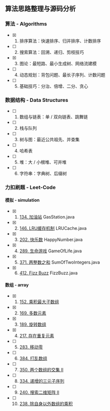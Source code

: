 ## 算法思路整理与源码分析

### 算法 - Algorithms
- [x] 1. 排序算法：快速排序、归并排序、计数排序
- [ ] 2. 搜索算法：回溯、递归、剪枝技巧
- [x] 3. 图论：最短路、最小生成树、网络流建模
- [ ] 4. 动态规划：背包问题、最长子序列、计数问题
- [ ] 5. 基础技巧：分治、倍增、二分、贪心

### 数据结构 - Data Structures
- [ ] 1. 数组与链表：单 / 双向链表、跳舞链
- [ ] 2. 栈与队列
- [ ] 3. 树与图：最近公共祖先、并查集
- [ ] 4. 哈希表
- [ ] 5. 堆：大 / 小根堆、可并堆
- [ ] 6. 字符串：字典树、后缀树

### 力扣刷题 - Leet-Code
#### 模拟 - simulation
- [x] 1. [134. 加油站](https://leetcode-cn.com/problems/gas-station/) GasStation.java
- [x] 2. [146. LRU缓存机制](https://leetcode-cn.com/problems/lru-cache/) LRUCache.java
- [x] 3. [202. 快乐数](https://leetcode-cn.com/problems/happy-number/) HappyNumber.java
- [x] 4. [289. 生命游戏](https://leetcode-cn.com/problems/game-of-life/) GameOfLife.java
- [x] 5. [371. 两整数之和](https://leetcode-cn.com/problems/sum-of-two-integers/) SumOfTwoIntegers.java
- [x] 6. [412. Fizz Buzz](https://leetcode-cn.com/problems/fizz-buzz/) FizzBuzz.java

#### 数组 - array
- [x] 1. [152. 乘积最大子数组](https://leetcode-cn.com/problems/maximum-product-subarray/)
- [x] 2. [169. 多数元素](https://leetcode-cn.com/problems/majority-element/)
- [x] 3. [189. 旋转数组](https://leetcode-cn.com/problems/rotate-array/)
- [x] 4. [217. 存在重复元素](https://leetcode-cn.com/problems/contains-duplicate/)
- [ ] 5. [283. 移动零](https://leetcode-cn.com/problems/move-zeroes/)
- [ ] 6. [384. 打乱数组](https://leetcode-cn.com/problems/shuffle-an-array/)
- [ ] 7. [350. 两个数组的交集 II](https://leetcode-cn.com/problems/intersection-of-two-arrays-ii/)
- [ ] 8. [334. 递增的三元子序列](https://leetcode-cn.com/problems/increasing-triplet-subsequence/)
- [ ] 9. [240. 搜索二维矩阵 II](https://leetcode-cn.com/problems/search-a-2d-matrix-ii/)
- [ ] 10. [238. 除自身以外数组的乘积](https://leetcode-cn.com/problems/product-of-array-except-self/)